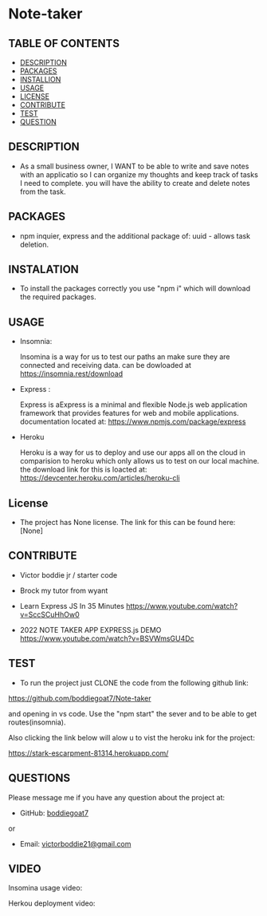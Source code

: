 # Note-taker


## TABLE OF CONTENTS
  - [DESCRIPTION](#description)
  - [PACKAGES](#packages)
  - [INSTALLION](#installation)
  - [USAGE](#usage)
  - [LICENSE](#license)
  - [CONTRIBUTE](#contribute)
  - [TEST](#test)
  - [QUESTION](#questions)

## DESCRIPTION
        
- As a small business owner, I WANT to be able to write and save notes with an applicatio so I can organize my thoughts and keep track of tasks I need to complete. you will have the ability to create and delete notes from the task.

## PACKAGES

- npm inquier, express and the additional package of:
    uuid - allows task deletion.

## INSTALATION
      
- To install the packages correctly you use "npm i" which will download the required packages.

## USAGE

- Insomnia:
    
    Insomina is a way for us to test our paths an make sure they are connected and receiving data. can be dowloaded at https://insomnia.rest/download

- Express :

    Express is aExpress is a minimal and flexible Node.js web application framework that provides features for web and mobile applications. documentation located at: https://www.npmjs.com/package/express

- Heroku 

    Heroku is a way for us to deploy and use our apps all on the cloud in comparision to heroku which only allows us to test on our local machine. the download link for this is loacted at: https://devcenter.heroku.com/articles/heroku-cli


## License
- The project has None license. The link for this can be found here: [None]

## CONTRIBUTE

- Victor boddie jr / starter code

- Brock my tutor from wyant

- Learn Express JS In 35 Minutes  https://www.youtube.com/watch?v=SccSCuHhOw0

- 2022 NOTE TAKER APP EXPRESS.js DEMO https://www.youtube.com/watch?v=BSVWmsGU4Dc

## TEST
      
- To run the project just CLONE the code from the following github link:

 https://github.com/boddiegoat7/Note-taker

  and opening in vs code. Use the "npm start" the sever and to be able to get routes(insomnia).

Also clicking the link below will alow u to vist the heroku ink for the project:

https://stark-escarpment-81314.herokuapp.com/

## QUESTIONS

Please message me if you have any question about the project at:

- GitHub: [boddiegoat7](https://github.com/boddiegoat7)
        
or

- Email: [victorboddie21@gmail.com](mailto:victorboddie21@gmail.com})
        
## VIDEO

Insomina usage video:

Herkou deployment video:


